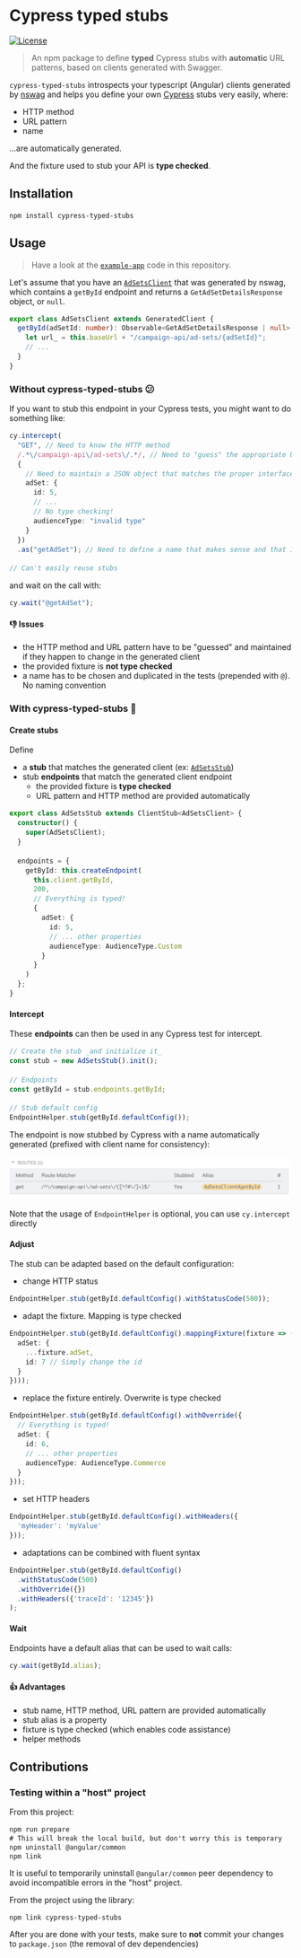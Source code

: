 # Cypress typed stubs

[![License](https://img.shields.io/badge/license-apache-blue.svg)](LICENSE)

> An npm package to define **typed** Cypress stubs with **automatic** URL patterns,
> based on clients generated with Swagger.

`cypress-typed-stubs` introspects your typescript (Angular) clients generated
by [nswag](https://elanderson.net/2019/12/using-nswag-to-generate-angular-client-for-an-asp-net-core-3-api/)
and helps you define your own [Cypress](https://www.cypress.io/) stubs very easily, where:

- HTTP method
- URL pattern
- name

...are automatically generated.

And the fixture used to stub your API is **type checked**.

## Installation

```shell
npm install cypress-typed-stubs
```

## Usage

> Have a look at the [`example-app`](example-app) code in this repository.

Let's assume that you have an [`AdSetsClient`](./example-app/src/client-generated-by-nswag.ts)
that was generated by nswag, which contains a `getById` endpoint and returns a `GetAdSetDetailsResponse` object,
or `null`.

```typescript
export class AdSetsClient extends GeneratedClient {
  getById(adSetId: number): Observable<GetAdSetDetailsResponse | null> {
    let url_ = this.baseUrl + "/campaign-api/ad-sets/{adSetId}";
    // ...
  }
}
```

### Without cypress-typed-stubs 😕

If you want to stub this endpoint in your Cypress tests, you might want to do something like:

```typescript
cy.intercept(
  "GET", // Need to know the HTTP method
  /.*\/campaign-api\/ad-sets\/.*/, // Need to "guess" the appropriate URL regex
  {
    // Need to maintain a JSON object that matches the proper interface
    adSet: {
      id: 5,
      // ...
      // No type checking!
      audienceType: "invalid type"
    }
  })
  .as("getAdSet"); // Need to define a name that makes sense and that is reused throughout the tests

// Can't easily reuse stubs
```

and wait on the call with:

```typescript
cy.wait("@getAdSet");
```

#### 👎 Issues
- the HTTP method and URL pattern have to be "guessed" and maintained if they happen to change in the generated client
- the provided fixture is **not type checked**
- a name has to be chosen and duplicated in the tests (prepended with `@`). No naming convention

### With cypress-typed-stubs 🤩

#### Create stubs

Define
- a **stub** that matches the generated client
  (ex: [`AdSetsStub`](./example-app/cypress/support/ad-sets.stub.ts))
- stub **endpoints** that match the generated client endpoint
  - the provided fixture is **type checked**
  - URL pattern and HTTP method are provided automatically

```typescript
export class AdSetsStub extends ClientStub<AdSetsClient> {
  constructor() {
    super(AdSetsClient);
  }

  endpoints = {
    getById: this.createEndpoint(
      this.client.getById,
      200,
      // Everything is typed!
      {
        adSet: {
          id: 5,
          // ... other properties
          audienceType: AudienceType.Custom
        }
      }
    )
  };
}
```

#### Intercept

These **endpoints** can then be used in any Cypress test for intercept.

```typescript
// Create the stub _and initialize it_
const stub = new AdSetsStub().init();

// Endpoints
const getById = stub.endpoints.getById;

// Stub default config
EndpointHelper.stub(getById.defaultConfig());
```

The endpoint is now stubbed by Cypress with a name automatically generated
(prefixed with client name for consistency):

![routes](routes.png)

Note that the usage of `EndpointHelper` is optional,
you can use `cy.intercept` directly

#### Adjust

The stub can be adapted based on the default configuration:
- change HTTP status
```typescript
EndpointHelper.stub(getById.defaultConfig().withStatusCode(500));
```
- adapt the fixture. Mapping is type checked
```typescript
EndpointHelper.stub(getById.defaultConfig().mappingFixture(fixture => ({
  adSet: {
    ...fixture.adSet,
    id: 7 // Simply change the id
  }
})));
```
- replace the fixture entirely. Overwrite is type checked
```typescript
EndpointHelper.stub(getById.defaultConfig().withOverride({
  // Everything is typed!
  adSet: {
    id: 6,
    // ... other properties
    audienceType: AudienceType.Commerce
  }
}));
```
- set HTTP headers
```typescript
EndpointHelper.stub(getById.defaultConfig().withHeaders({
  'myHeader': 'myValue'
}));
```
- adaptations can be combined with fluent syntax
```typescript
EndpointHelper.stub(getById.defaultConfig()
  .withStatusCode(500)
  .withOverride({})
  .withHeaders({'traceId': '12345'})
);
```

#### Wait

Endpoints have a default alias that can be used to wait calls:
```typescript
cy.wait(getById.alias);
```

#### 👍 Advantages

- stub name, HTTP method, URL pattern are provided automatically
- stub alias is a property
- fixture is type checked (which enables code assistance)
- helper methods

## Contributions

### Testing within a "host" project

From this project:

```shell
npm run prepare
# This will break the local build, but don't worry this is temporary
npm uninstall @angular/common
npm link
```

It is useful to temporarily uninstall `@angular/common` peer dependency to avoid incompatible errors in the "host"
project.

From the project using the library:

````shell
npm link cypress-typed-stubs
````

After you are done with your tests, make sure to **not** commit your changes to `package.json` (the removal of dev
dependencies)
